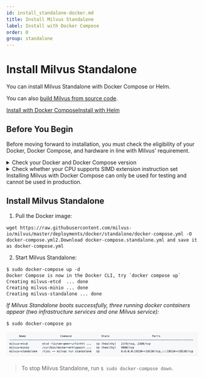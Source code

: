 ```yaml
---
id: install_standalone-docker.md
title: Install Milvus Standalone
label: Install with Docker Compose
order: 0
group: standalone
---
```


# Install Milvus Standalone
You can install Milvus Standalone with Docker Compose or Helm.

You can also [build Milvus from source code](https://github.com/milvus-io/milvus).

<div class="tab-wrapper"><a href="install_standalone-docker.md" class='active '>Install with Docker Compose</a><a href="install_standalone-helm.md" class=''>Install with Helm</a></div>

## Before You Begin

Before moving forward to installation, you must check the eligibility of your Docker, Docker Compose, and hardware in line with Milvus' requirement.

<details><summary>Check your Docker and Docker Compose version</summary>

<li>Docker version 19.03 or higher is required. </li>
<li>Docker Compose version 1.25.1 or higher is required. </li>
</details>

<details><summary>Check whether your CPU supports SIMD extension instruction set</summary>

Milvus' computing operations depend on CPU’s support for SIMD (Single Instruction, Multiple Data) extension instruction set. Whether your CPU supports SIMD extension instruction set is crucial to index building and vector similarity search within Milvus. Ensure that your CPU supports at least one of the following SIMD instruction sets:

- SSE4.2
- AVX
- AVX2
- AVX512

Run the lscpu command to check if your CPU supports the SIMD instruction sets mentioned above:

```
$ lscpu | grep -e sse4_2 -e avx -e avx2 -e avx512
```
</details>


<div class="alert note">
Installing Milvus with Docker Compose can only be used for testing and cannot be used in production.
</div>


## Install Milvus Standalone


1. Pull the Docker image:

```
wget https://raw.githubusercontent.com/milvus-io/milvus/master/deployments/docker/standalone/docker-compose.yml -O docker-compose.yml2.Download docker-compose.standalone.yml and save it as docker-compose.yml
```

2. Start Milvus Standalone:

```
$ sudo docker-compose up -d
Docker Compose is now in the Docker CLI, try `docker compose up`
Creating milvus-etcd  ... done
Creating milvus-minio ... done
Creating milvus-standalone ... done
```

*If Milvus Standalone boots successfully, three running docker containers appear (two infrastructure services and one Milvus service):*

```
$ sudo docker-compose ps
```
![Running Docker containers](../../../../assets/install_standalone.png)

> To stop Milvus Standalone, run ```$ sudo docker-compose down```.
